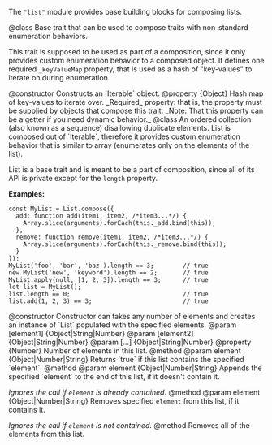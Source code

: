 <!-- contributed by Irakli Gozalishvili [gozala@mozilla.com]  -->

The `"list"` module provides base building blocks for composing lists.

<api name="Iterable">
@class
Base trait that can be used to compose traits with non-standard
enumeration behaviors.

This trait is supposed to be used as part of a composition, since it only
provides custom enumeration behavior to a composed object.
It defines one required `_keyValueMap` property, that is used as a hash of
"key-values" to iterate on during enumeration.

<api name="Iterable">
@constructor
Constructs an `Iterable` object.
</api>

<api name="_keyValueMap">
@property {Object}
Hash map of key-values to iterate over. _Required_ property: that is, the
property must be supplied by objects that compose this trait.
_Note: That this property can be a getter if you need dynamic behavior._
</api>

</api>

<api name="List">
@class
An ordered collection (also known as a sequence) disallowing duplicate
elements. List is composed out of `Iterable`, therefore it provides custom
enumeration behavior that is similar to array (enumerates only on the
elements of the list).

List is a base trait and is meant to be a part of
composition, since all of its API is private except for the `length` property.

**Examples:**

    const MyList = List.compose({
      add: function add(item1, item2, /*item3...*/) {
        Array.slice(arguments).forEach(this._add.bind(this));
      },
      remove: function remove(item1, item2, /*item3...*/) {
        Array.slice(arguments).forEach(this._remove.bind(this));
      }
    });
    MyList('foo', 'bar', 'baz').length == 3;        // true
    new MyList('new', 'keyword').length == 2;       // true
    MyList.apply(null, [1, 2, 3]).length == 3;      // true
    let list = MyList();
    list.length == 0;                               // true
    list.add(1, 2, 3) == 3;                         // true

<api name="List">
@constructor
Constructor can takes any number of elements and creates an instance of
`List` populated with the specified elements.
@param [element1] {Object|String|Number}
@param [element2] {Object|String|Number}
@param [...] {Object|String|Number}
</api>

<api name="length">
@property {Number}
Number of elements in this list.
</api>

<api name="_has">
@method
@param element {Object|Number|String}
Returns `true` if this list contains the specified `element`.
</api>
<api name="_add">
@method
@param element {Object|Number|String}
Appends the specified `element` to the end of this list, if it doesn't
contain it.

_Ignores the call if `element` is already contained._
</api>
<api name="_remove">
@method
@param element {Object|Number|String}
Removes specified `element` from this list, if it contains it.

_Ignores the call if `element` is not contained._
</api>
<api name="_clear">
@method
Removes all of the elements from this list.
</api>
</api>